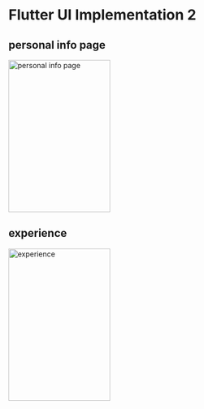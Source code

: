 # Flutter UI Implementation 2


## personal info page



<img src="https://github.com/ohob745/UI-Assignment-2/assets/110139139/53b6bde3-c9c1-4b2b-98a3-453d8baa851a" alt="personal info page" width="200" height="300">



## experience



<img src="https://github.com/ohob745/UI-Assignment-2/assets/110139139/cd15df61-6619-408c-84fc-afef5bd32069" alt="experience" width="200" height="300">

